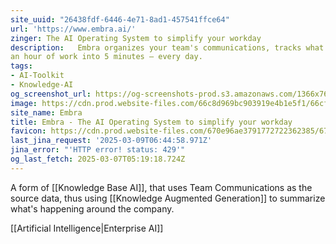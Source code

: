 ```yaml
---
site_uuid: "26438fdf-6446-4e71-8ad1-457541ffce64"
url: 'https://www.embra.ai/'
zinger: The AI Operating System to simplify your workday
description:   Embra organizes your team's communications, tracks what's important, and turns
an hour of work into 5 minutes — every day.
tags:
- AI-Toolkit
- Knowledge-AI
og_screenshot_url: https://og-screenshots-prod.s3.amazonaws.com/1366x768/80/false/01c60da6b88b6488c29e22c565888488ee39a66a9d7c9244fa418259c1987ec1.jpeg
image: https://cdn.prod.website-files.com/66c8d969bc903919e4b1e5f1/66cf95c92587001d68617c03_OG_card_white.png
site_name: Embra
title: Embra - The AI Operating System to simplify your workday
favicon: https://cdn.prod.website-files.com/670e96ae3791772722362385/673a79f8a5fe7ade4cb5ad0b_66ccca267ae2edaa3d402a5c_favicon.png
last_jina_request: '2025-03-09T06:44:58.971Z'
jina_error: "'HTTP error! status: 429'"
og_last_fetch: 2025-03-07T05:19:18.724Z
---
```

A form of [[Knowledge Base AI]], that uses Team Communications as the source data, thus using [[Knowledge Augmented Generation]] to summarize what's happening around the company.



[[Artificial Intelligence|Enterprise AI]]
